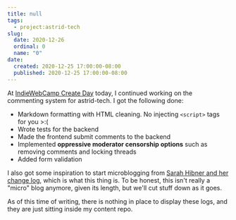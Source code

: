 ```yaml
---
title: null
tags:
  - project:astrid-tech
slug:
  date: 2020-12-26
  ordinal: 0
  name: "0"
date:
  created: 2020-12-25 17:00:00-08:00
  published: 2020-12-25 17:00:00-08:00
---
```


At
[IndieWebCamp Create Day](https://events.indieweb.org/2020/12/indiewebcamp-create-day-RePAgfMVxFWI)
today, I continued working on the commenting system for astrid-tech. I got the
following done:

- Markdown formatting with HTML cleaning. No injecting `<script>` tags for
  you >:(
- Wrote tests for the backend
- Made the frontend submit comments to the backend
- Implemented **oppressive moderator censorship options** such as removing
  comments and locking threads
- Added form validation

I also got some inspiration to start microblogging from
[Sarah Hibner and her change log](http://log.sarah-hibner.com/), which is what
this thing is. To be honest, this isn't really a "micro" blog anymore, given its
length, but we'll cut stuff down as it goes.

As of this time of writing, there is nothing in place to display these logs, and
they are just sitting inside my content repo.
